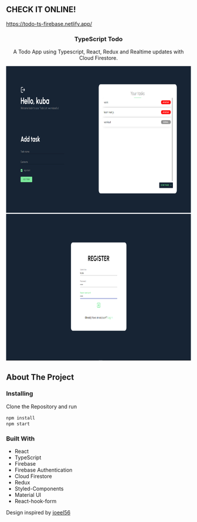 ## CHECK IT ONLINE!
https://todo-ts-firebase.netlify.app/


<p align="center">
  <h3 align="center">TypeScript Todo</h3>

  <p align="center">
    A Todo App using Typescript, React, Redux and Realtime updates with Cloud Firestore.
    <br />
  </p>
</p>

<img src="./readmeimages/ss1.png" alt="img1" width="1000" height="400">
<br>
<img src="./readmeimages/ss2.png" alt="img2" width="1000" height="400">
<br>

## About The Project

<p align="center">

</p>

### Installing

Clone the Repository and run

```
npm install
npm start
```

### Built With

-  React
-  TypeScript
-  Firebase
-  Firebase Authentication
-  Cloud Firestore
-  Redux
-  Styled-Components
-  Material UI
-  React-hook-form

Design inspired by <a href='https://www.instagram.com/joeel56/'>joeel56</a>
